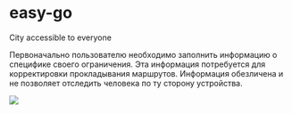 # easy-go
City accessible to everyone

Первоначально пользователю необходимо заполнить информацию о специфике своего ограничения. Эта информация потребуется для корректировки прокладывания маршрутов. Информация обезличена и не позволяет отследить человека по ту сторону устройства.

![](https://sun9-79.userapi.com/impg/j8gG_N_T-l5CdPRLlSB87TxWzG3HWggehnvAVg/HE1koiGhyGw.jpg)
